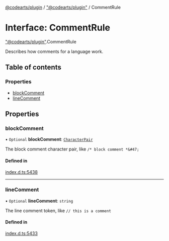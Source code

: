 [@codearts/plugin](../README.md) / ["@codearts/plugin"](../modules/_codearts_plugin_.md) / CommentRule

# Interface: CommentRule

["@codearts/plugin"](../modules/_codearts_plugin_.md).CommentRule

Describes how comments for a language work.

## Table of contents

### Properties

- [blockComment](codearts_plugin_.CommentRule.md#blockcomment)
- [lineComment](codearts_plugin_.CommentRule.md#linecomment)

## Properties

### blockComment

• `Optional` **blockComment**: [`CharacterPair`](../modules/_codearts_plugin_.md#characterpair)

The block comment character pair, like `/* block comment *&#47;`

#### Defined in

[index.d.ts:5438](https://github.com/huaweicloud/cloudide-plugin-api/blob/5055bbd/index.d.ts#L5438)

___

### lineComment

• `Optional` **lineComment**: `string`

The line comment token, like `// this is a comment`

#### Defined in

[index.d.ts:5433](https://github.com/huaweicloud/cloudide-plugin-api/blob/5055bbd/index.d.ts#L5433)
